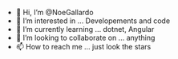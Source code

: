 - 👋 Hi, I’m @NoeGallardo
- 👀 I’m interested in ... Developements and code
- 🌱 I’m currently learning ... dotnet, Angular
- 💞️ I’m looking to collaborate on ... anything
- 📫 How to reach me ... just look the stars

<!---
NoeGallardo/NoeGallardo is a ✨ special ✨ repository because its `README.md` (this file) appears on your GitHub profile.
You can click the Preview link to take a look at your changes.
--->
